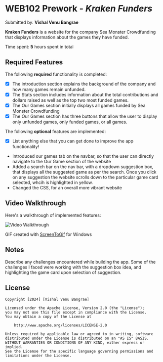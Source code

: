 # WEB102 Prework - *Kraken Funders*

Submitted by: **Vishal Venu Bangrae**

**Kraken Funders** is a website for the company Sea Monster Crowdfunding that displays information about the games they have funded.

Time spent: **5** hours spent in total

## Required Features

The following **required** functionality is completed:

* [x] The introduction section explains the background of the company and how many games remain unfunded.
* [x] The Stats section includes information about the total contributions and dollars raised as well as the top two most funded games.
* [x] The Our Games section initially displays all games funded by Sea Monster Crowdfunding
* [x] The Our Games section has three buttons that allow the user to display only unfunded games, only funded games, or all games.

The following **optional** features are implemented:

* [x] List anything else that you can get done to improve the app functionality!
* Introduced our games tab on the navbar, so that the user can directly navigate to the Our Game section of the website
* Added a search bar on the nav bar, with a dropdown suggestion box, that displays all the suggested game as per the search. Once you click on any suggestion the website scrolls down to the particular game card selected, whcih is highlighted in yellow.
* Changed the CSS, for an overall more vibrant website

## Video Walkthrough

Here's a walkthrough of implemented features:

<img src='./codepath_web_102_gif.gif' title='Video Walkthrough' width='' alt='Video Walkthrough' />

<!-- Replace this with whatever GIF tool you used! -->
GIF created with [ScreenToGif](https://www.screentogif.com/) for Windows
>

## Notes

Describe any challenges encountered while building the app.
Some of the challenges I faced were working with the suggestion box idea, and highlighting the game card upon selection of suggestion.

## License

    Copyright [2024] [Vishal Venu Bangrae]

    Licensed under the Apache License, Version 2.0 (the "License");
    you may not use this file except in compliance with the License.
    You may obtain a copy of the License at

        http://www.apache.org/licenses/LICENSE-2.0

    Unless required by applicable law or agreed to in writing, software
    distributed under the License is distributed on an "AS IS" BASIS,
    WITHOUT WARRANTIES OR CONDITIONS OF ANY KIND, either express or implied.
    See the License for the specific language governing permissions and
    limitations under the License.
